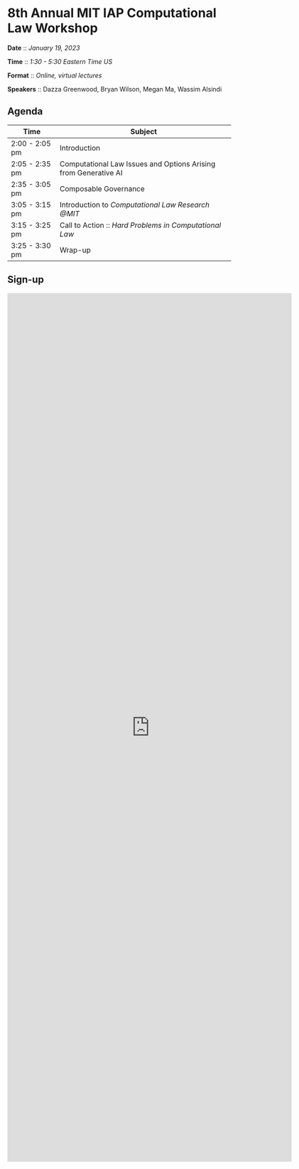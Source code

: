 # 8th Annual MIT IAP Computational Law Workshop

**Date** :: *January 19, 2023*

**Time** :: *1:30 - 5:30 Eastern Time US*

**Format** :: *Online, virtual lectures*

**Speakers** :: Dazza Greenwood, Bryan Wilson, Megan Ma, Wassim Alsindi

## Agenda
|Time|Subject|
|-----------|---------------|
|2:00 - 2:05 pm|Introduction|
|2:05 - 2:35 pm|Computational Law Issues and Options Arising from Generative AI|
|2:35 - 3:05 pm|Composable Governance|
|3:05 - 3:15 pm|Introduction to *Computational Law Research @MIT*|
|3:15 - 3:25 pm|Call to Action :: *Hard Problems in Computational Law*|
|3:25 - 3:30 pm|Wrap-up|

## Sign-up
<iframe src="https://docs.google.com/forms/d/e/1FAIpQLScbH7sPx8hecZWcrb9t7C0pI1ik2qw6wWxv2K9paUrn5nYvmg/viewform?embedded=true" width="640" height="1957" frameborder="0" marginheight="0" marginwidth="0">Loading…</iframe>
